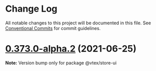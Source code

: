 # Change Log

All notable changes to this project will be documented in this file.
See [Conventional Commits](https://conventionalcommits.org) for commit guidelines.

# [0.373.0-alpha.2](https://github.com/vtex/faststore/compare/v0.373.0-alpha.1...v0.373.0-alpha.2) (2021-06-25)

**Note:** Version bump only for package @vtex/store-ui
